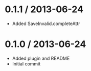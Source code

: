 
0.1.1 / 2013-06-24 
==================

  * Added SaveInvalid.completeAttr

0.1.0 / 2013-06-24 
==================

  * Added plugin and README
  * Initial commit
